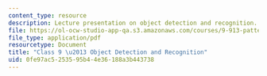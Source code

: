 ```yaml
---
content_type: resource
description: Lecture presentation on object detection and recognition.
file: https://ol-ocw-studio-app-qa.s3.amazonaws.com/courses/9-913-pattern-recognition-for-machine-vision-fall-2004/0fe97ac5253595b44e36188a3b443738_class_9.pdf
file_type: application/pdf
resourcetype: Document
title: "Class 9 \u2013 Object Detection and Recognition"
uid: 0fe97ac5-2535-95b4-4e36-188a3b443738
---
```

